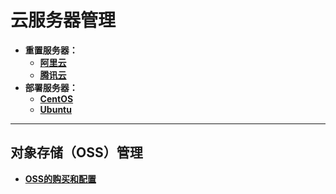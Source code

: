 # 云服务器管理

- **重置服务器：**  
  - [**阿里云**](https://code.aliyun.com/kangxianghui/server/blob/master/reset_aliyun.md)  
  - [**腾讯云**](https://code.aliyun.com/kangxianghui/server/blob/master/reset_tencent.md)  
- **部署服务器：**  
  - [**CentOS**](https://code.aliyun.com/kangxianghui/server/blob/master/bushu_centos.MD)  
  - [**Ubuntu**](https://code.aliyun.com/kangxianghui/server/blob/master/bushu_ubuntu.MD)  

---

## 对象存储（OSS）管理

- [**OSS的购买和配置**](https://code.aliyun.com/kangxianghui/server/blob/master/oss.md)  
